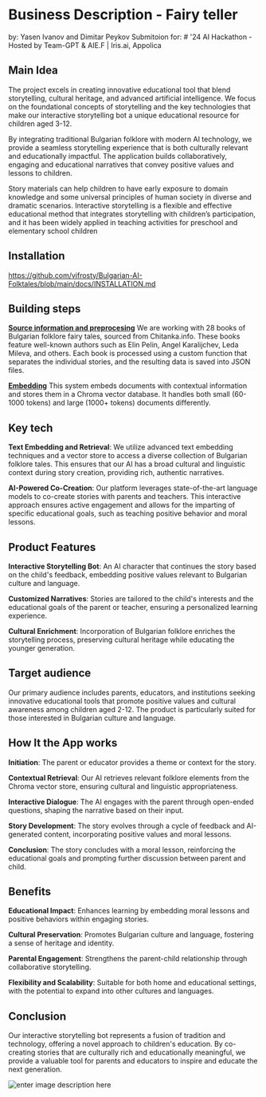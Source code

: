 
  
  

# Business Description - Fairy teller 
by: Yasen Ivanov and Dimitar Peykov 
Submitoion for: # '24 AI Hackathon - Hosted by Team-GPT & AIE.F | Iris.ai, Appolica
  

## Main Idea

   The project excels in creating innovative educational tool that blend storytelling, cultural heritage, and advanced artificial intelligence. We focus on the foundational concepts of storytelling and the key technologies that make our interactive storytelling bot a unique educational resource for children aged 3-12.

By integrating traditional Bulgarian folklore with modern AI technology, we provide a seamless storytelling experience that is both culturally relevant and educationally impactful.
The application builds collaboratively, engaging and educational narratives that convey positive values and lessons to children.  

Story materials can help children to have early exposure to domain knowledge and some universal principles of human society in diverse and dramatic scenarios. Interactive storytelling is a flexible and effective educational method that integrates storytelling with children’s participation, and it has been widely applied in teaching activities for preschool and elementary school children

## Installation 
https://github.com/vjfrosty/Bulgarian-AI-Folktales/blob/main/docs/INSTALLATION.md
  
##  Building steps
**[Source information and preprocesing](https://github.com/vjfrosty/Bulgarian-AI-Folktales/blob/main/docs/PREPROCESING.md)** We are working with 28 books of Bulgarian folklore fairy tales, sourced from Chitanka.info. These books feature well-known authors such as Elin Pelin, Angel Karalijchev, Leda Mileva, and others. Each book is processed using a custom function that separates the individual stories, and the resulting data is saved into JSON files. 


**[Embedding](https://github.com/vjfrosty/Bulgarian-AI-Folktales/blob/main/docs/EMBEDING.md)** This system embeds documents with contextual information and stores them in a Chroma vector database. It handles both small (60-1000 tokens) and large (1000+ tokens) documents differently.


## Key tech

  

**Text Embedding and Retrieval**: We utilize advanced text embedding techniques and a vector store to access a diverse collection of Bulgarian folklore tales. This ensures that our AI has a broad cultural and linguistic context during story creation, providing rich, authentic narratives.

  

**AI-Powered Co-Creation**: Our platform leverages state-of-the-art language models to co-create stories with parents and teachers. This interactive approach ensures active engagement and allows for the imparting of specific educational goals, such as teaching positive behavior and moral lessons.

  




  

## Product Features

  

**Interactive Storytelling Bot**: An AI character that continues the story based on the child's feedback, embedding positive values relevant to Bulgarian culture and language.

  

**Customized Narratives**: Stories are tailored to the child's interests and the educational goals of the parent or teacher, ensuring a personalized learning experience.

**Cultural Enrichment**: Incorporation of Bulgarian folklore enriches the storytelling process, preserving cultural heritage while educating the younger generation.

  

## Target audience

  

Our primary audience includes parents, educators, and institutions seeking innovative educational tools that promote positive values and cultural awareness among children aged 2-12. The product is particularly suited for those interested in Bulgarian culture and language.

  

## How It the App  works

  

**Initiation**: The parent or educator provides a theme or context for the story.

  

**Contextual Retrieval**: Our AI retrieves relevant folklore elements from the Chroma vector store, ensuring cultural and linguistic appropriateness.

  

**Interactive Dialogue**: The AI engages with the parent through open-ended questions, shaping the narrative based on their input.

  
  
  
  

**Story Development**: The story evolves through a cycle of feedback and AI-generated content, incorporating positive values and moral lessons.

  

**Conclusion**: The story concludes with a moral lesson, reinforcing the educational goals and prompting further discussion between parent and child.

  

## Benefits

  

**Educational Impact**: Enhances learning by embedding moral lessons and positive behaviors within engaging stories.

  

**Cultural Preservation**: Promotes Bulgarian culture and language, fostering a sense of heritage and identity.

  

**Parental Engagement**: Strengthens the parent-child relationship through collaborative storytelling.

  

**Flexibility and Scalability**: Suitable for both home and educational settings, with the potential to expand into other cultures and languages.

  

## Conclusion

  

Our interactive storytelling bot represents a fusion of tradition and technology, offering a novel approach to children's education. By co-creating stories that are culturally rich and educationally meaningful, we provide a valuable tool for parents and educators to inspire and educate the next generation.

  

![enter image description here](https://www.mediastorehouse.com/p/251/rachenitsa-dance-1894-ivan-mrkvicka-1856-1938-19372025.jpg.webp)